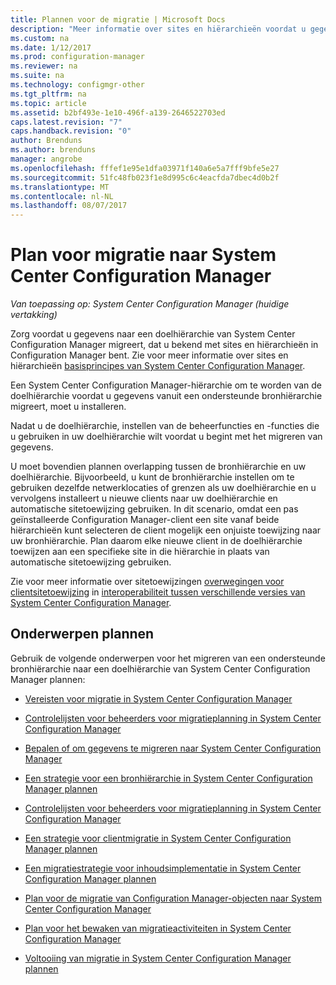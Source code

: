 ```yaml
---
title: Plannen voor de migratie | Microsoft Docs
description: "Meer informatie over sites en hiërarchieën voordat u gegevens naar een doelhiërarchie van System Center Configuration Manager migreert."
ms.custom: na
ms.date: 1/12/2017
ms.prod: configuration-manager
ms.reviewer: na
ms.suite: na
ms.technology: configmgr-other
ms.tgt_pltfrm: na
ms.topic: article
ms.assetid: b2bf493e-1e10-496f-a139-2646522703ed
caps.latest.revision: "7"
caps.handback.revision: "0"
author: Brenduns
ms.author: brenduns
manager: angrobe
ms.openlocfilehash: fffef1e95e1dfa03971f140a6e5a7fff9bfe5e27
ms.sourcegitcommit: 51fc48fb023f1e8d995c6c4eacfda7dbec4d0b2f
ms.translationtype: MT
ms.contentlocale: nl-NL
ms.lasthandoff: 08/07/2017
---
```

# <a name="plan-for-migration-to-system-center-configuration-manager"></a>Plan voor migratie naar System Center Configuration Manager

*Van toepassing op: System Center Configuration Manager (huidige vertakking)*

Zorg voordat u gegevens naar een doelhiërarchie van System Center Configuration Manager migreert, dat u bekend met sites en hiërarchieën in Configuration Manager bent. Zie voor meer informatie over sites en hiërarchieën [basisprincipes van System Center Configuration Manager](../../core/understand/fundamentals.md).  

 Een System Center Configuration Manager-hiërarchie om te worden van de doelhiërarchie voordat u gegevens vanuit een ondersteunde bronhiërarchie migreert, moet u installeren.  

 Nadat u de doelhiërarchie, instellen van de beheerfuncties en -functies die u gebruiken in uw doelhiërarchie wilt voordat u begint met het migreren van gegevens.  

 U moet bovendien plannen overlapping tussen de bronhiërarchie en uw doelhiërarchie. Bijvoorbeeld, u kunt de bronhiërarchie instellen om te gebruiken dezelfde netwerklocaties of grenzen als uw doelhiërarchie en u vervolgens installeert u nieuwe clients naar uw doelhiërarchie en automatische sitetoewijzing gebruiken. In dit scenario, omdat een pas geïnstalleerde Configuration Manager-client een site vanaf beide hiërarchieën kunt selecteren de client mogelijk een onjuiste toewijzing naar uw bronhiërarchie. Plan daarom elke nieuwe client in de doelhiërarchie toewijzen aan een specifieke site in die hiërarchie in plaats van automatische sitetoewijzing gebruiken.  

 Zie voor meer informatie over sitetoewijzingen [overwegingen voor clientsitetoewijzing](../../core/plan-design/hierarchy/interoperability-between-different-versions.md#BKMK_SupConfigSiteAssignment) in [interoperabiliteit tussen verschillende versies van System Center Configuration Manager](../../core/plan-design/hierarchy/interoperability-between-different-versions.md).  

## <a name="plan-topics"></a>Onderwerpen plannen  
 Gebruik de volgende onderwerpen voor het migreren van een ondersteunde bronhiërarchie naar een doelhiërarchie van System Center Configuration Manager plannen:

-   [Vereisten voor migratie in System Center Configuration Manager](../../core/migration/prerequisites-for-migration.md)  

-   [Controlelijsten voor beheerders voor migratieplanning in System Center Configuration Manager](../../core/migration/administrator-checklists-for-migration-planning.md)  

-   [Bepalen of om gegevens te migreren naar System Center Configuration Manager](../../core/migration/determine-whether-to-migrate-data.md)  

-   [Een strategie voor een bronhiërarchie in System Center Configuration Manager plannen](../../core/migration/planning-a-source-hierarchy-strategy.md)  

-   [Controlelijsten voor beheerders voor migratieplanning in System Center Configuration Manager](../../core/migration/administrator-checklists-for-migration-planning.md)  

-   [Een strategie voor clientmigratie in System Center Configuration Manager plannen](../../core/migration/planning-a-client-migration-strategy.md)  

-   [Een migratiestrategie voor inhoudsimplementatie in System Center Configuration Manager plannen](../../core/migration/planning-a-content-deployment-migration-strategy.md)  

-   [Plan voor de migratie van Configuration Manager-objecten naar System Center Configuration Manager](../../core/migration/planning-for-the-migration-of-objects.md)  

-   [Plan voor het bewaken van migratieactiviteiten in System Center Configuration Manager](../../core/migration/planning-to-monitor-migration-activity.md)  

-   [Voltooiing van migratie in System Center Configuration Manager plannen](../../core/migration/planning-to-complete-migration.md)  
